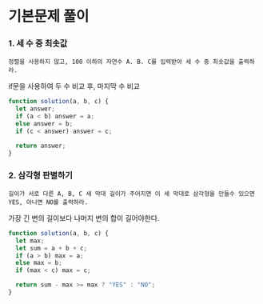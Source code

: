 # 기본문제 풀이
### 1. 세 수 중 최솟값
```
정렬을 사용하지 않고, 100 이하의 자연수 A. B. C를 입력받아 세 수 중 최솟값을 출력하라.
```
if문을 사용하여 두 수 비교 후, 마지막 수 비교
```js
function solution(a, b, c) {
  let answer;
  if (a < b) answer = a;
  else answer = b;
  if (c < answer) answer = c;

  return answer;
}
```
### 2. 삼각형 판별하기
```
길이가 서로 다른 A, B, C 세 막대 길이가 주어지면 이 세 막대로 삼각형을 만들수 있으면 YES, 아니면 NO를 출력하라.
```
가장 긴 변의 길이보다 나머지 변의 합이 길어야한다.
```js
function solution(a, b, c) {
  let max;
  let sum = a + b + c;
  if (a > b) max = a;
  else max = b;
  if (max < c) max = c;

  return sum - max >= max ? "YES" : "NO";
}
```
